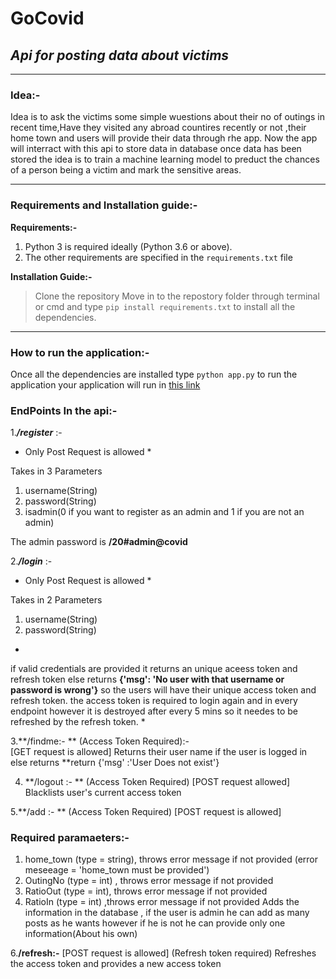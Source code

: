 # GoCovid
## *Api for posting data about victims*
---
### Idea:-

Idea is to ask the victims some simple wuestions about their no of outings in recent time,Have they visited any abroad countires recently or not
,their home town and users will provide their data through rhe app. Now the app will interract with this api to store data in database once data 
has been stored the idea is to train a machine learning model to preduct the chances of a person being a victim and mark the sensitive areas.

---
### Requirements and Installation guide:-
 
 **Requirements:-**

1. Python 3 is required ideally (Python 3.6 or above).
2. The other requirements are specified in the ```requirements.txt``` file

**Installation Guide:-**
> Clone the repository 
> Move in to the repostory folder through terminal or cmd and type 
> ```pip install requirements.txt``` to install all the dependencies.
---

### How to run the application:-

Once all the dependencies are installed type ```python app.py``` to run the application your application will run in [this link](http://127.0.0.1:5000) 

### EndPoints In the api:-


1.***/register*** :-

  * Only Post Request is allowed *

Takes in 3 Parameters
1. username(String)
2. password(String)
3. isadmin(0 if you want to register as an admin and 1 if you are not an admin) 

The admin password is **/20#admin@covid**


2.***/login*** :-

  * Only Post Request is allowed *

Takes in 2 Parameters
1. username(String)
2. password(String)

*
if valid credentials are provided it returns an unique aceess token and refresh token else returns **{'msg': 'No user with that username or password is wrong'}**
so the users will have their unique access token and refresh token.
the access token is required to login again and in every endpoint however it is destroyed after every 5 mins
so it needes to be refreshed by the refresh token.  *


3.**/findme:-  **
  (Access Token Required):-  
  [GET request is allowed]
  Returns their user name if the user is logged in else returns **return {'msg' :'User Does not exist'}  

4. **/logout :- **
  (Access Token Required)
  [POST request allowed]
  Blacklists user's current access token

5.**/add  :- **
  (Access Token Required)
  [POST request is allowed]
  ### Required paramaeters:-
  
  1. home_town (type = string), throws error message if not provided (error meseeage = 'home_town must be provided')
  2. OutingNo (type = int) , throws error message if not provided
  3. RatioOut (type = int), throws error message if not provided
  4. RatioIn (type = int) ,throws error message if not provided
Adds the information in the database , if the user is admin he can add as many posts as he wants however if he is not he can provide only one information(About his own)  

6.**/refresh:-**
  [POST request is allowed]
  (Refresh token required)
  Refreshes the access token and provides a new access token











